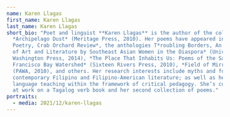 ```yaml
---
name: Karen Llagas
first_name: Karen Llagas
last_name: Karen Llagas
short_bio: "Poet and linguist **Karen Llagas** is the author of the collection
  *Archipelago Dust* (Meritage Press, 2010). Her poems have appeared in *Rhino
  Poetry, Crab Orchard Review*, the anthologies T*roubling Borders, An Anthology
  of Art and Literature by Southeast Asian Women in the Diaspora* (University of
  Washington Press, 2014), *The Place That Inhabits Us: Poems of the San
  Francisco Bay Watershed* (Sixteen Rivers Press, 2010), *Field of Mirrors*,
  (PAWA, 2010), and others. Her research interests include myths and folklore in
  contemporary Filipino and Filipino-American literature; as well as heritage
  language teaching within the framework of critical pedagogy. She’s currently
  at work on a Tagalog verb book and her second collection of poems."
portraits:
  - media: 2021/12/karen-llagas
---
```

